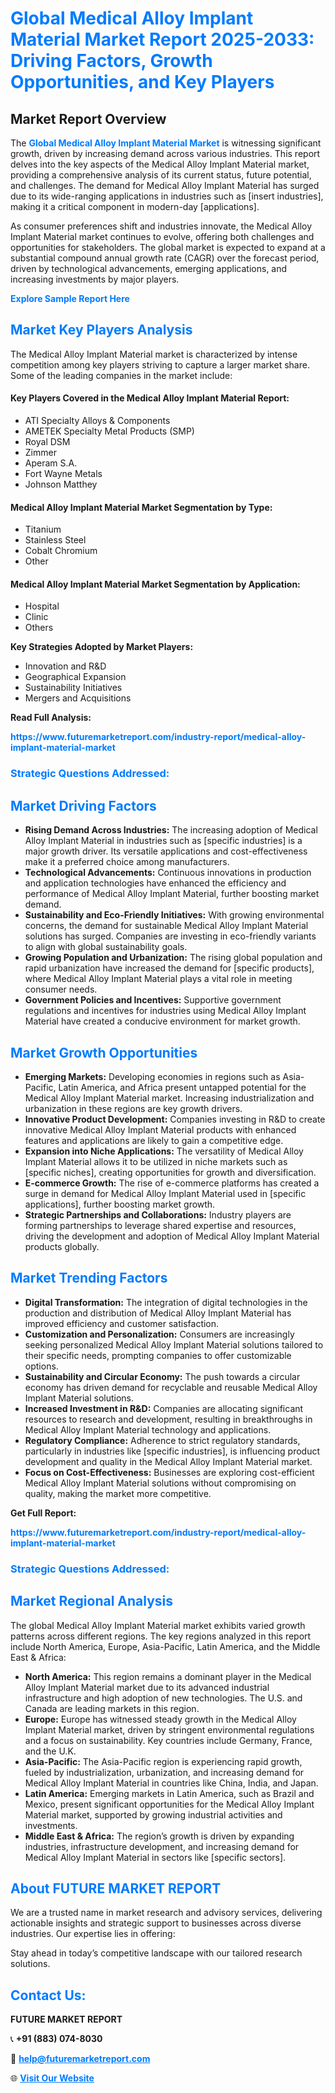 <h1 style="color: #007BFF;">Global Medical Alloy Implant Material Market Report 2025-2033: Driving Factors, Growth Opportunities, and Key Players</h1>

<section id="overview">
<h2>Market Report Overview</h2>
<p>The <a href="https://www.futuremarketreport.com/industry-report/medical-alloy-implant-material-market" style="color: #007BFF; text-decoration: none;"><strong>Global Medical Alloy Implant Material Market</strong></a> is witnessing significant growth, driven by increasing demand across various industries. This report delves into the key aspects of the Medical Alloy Implant Material market, providing a comprehensive analysis of its current status, future potential, and challenges. The demand for Medical Alloy Implant Material has surged due to its wide-ranging applications in industries such as [insert industries], making it a critical component in modern-day [applications].</p>
<p>As consumer preferences shift and industries innovate, the Medical Alloy Implant Material market continues to evolve, offering both challenges and opportunities for stakeholders. The global market is expected to expand at a substantial compound annual growth rate (CAGR) over the forecast period, driven by technological advancements, emerging applications, and increasing investments by major players.</p>
</section>

<section id="overview">
<p><a href="https://www.futuremarketreport.com/request-sample/reportId=79304" style="color: #007BFF; text-decoration: none;"><strong>Explore Sample Report Here</strong></a></p>
</section>

<section id="key-players">
<h2 style="color: #007BFF;">Market Key Players Analysis</h2>
<p>The Medical Alloy Implant Material market is characterized by intense competition among key players striving to capture a larger market share. Some of the leading companies in the market include:</p>
<h4>Key Players Covered in the Medical Alloy Implant Material Report:</h4>
<ul><li>ATI Specialty Alloys &amp; Components</li><li>AMETEK Specialty Metal Products (SMP)</li><li>Royal DSM</li><li>Zimmer</li><li>Aperam S.A.</li><li>Fort Wayne Metals</li><li>Johnson Matthey</li></ul>
<h4>Medical Alloy Implant Material Market Segmentation by Type:</h4>
<ul><li>Titanium</li><li>Stainless Steel</li><li>Cobalt Chromium</li><li>Other</li></ul>

<h4>Medical Alloy Implant Material Market Segmentation by Application:</h4>
<ul><li>Hospital</li><li>Clinic</li><li>Others</li></ul>
<p><strong>Key Strategies Adopted by Market Players:</strong></p>
<ul>
<li>Innovation and R&D</li>
<li>Geographical Expansion</li>
<li>Sustainability Initiatives</li>
<li>Mergers and Acquisitions</li>
</ul>
</section>

<section>
<p><strong>Read Full Analysis: </strong></p><a href="https://www.futuremarketreport.com/industry-report/medical-alloy-implant-material-market" style="color: #007BFF; text-decoration: none;"><strong>https://www.futuremarketreport.com/industry-report/medical-alloy-implant-material-market</strong></a>
<h3 style="color: #007BFF;">Strategic Questions Addressed:</h3>
</section>

<section id="driving-factors">
<h2 style="color: #007BFF;">Market Driving Factors</h2>
<ul>
<li><strong>Rising Demand Across Industries:</strong> The increasing adoption of Medical Alloy Implant Material in industries such as [specific industries] is a major growth driver. Its versatile applications and cost-effectiveness make it a preferred choice among manufacturers.</li>
<li><strong>Technological Advancements:</strong> Continuous innovations in production and application technologies have enhanced the efficiency and performance of Medical Alloy Implant Material, further boosting market demand.</li>
<li><strong>Sustainability and Eco-Friendly Initiatives:</strong> With growing environmental concerns, the demand for sustainable Medical Alloy Implant Material solutions has surged. Companies are investing in eco-friendly variants to align with global sustainability goals.</li>
<li><strong>Growing Population and Urbanization:</strong> The rising global population and rapid urbanization have increased the demand for [specific products], where Medical Alloy Implant Material plays a vital role in meeting consumer needs.</li>
<li><strong>Government Policies and Incentives:</strong> Supportive government regulations and incentives for industries using Medical Alloy Implant Material have created a conducive environment for market growth.</li>
</ul>
</section>

<section id="growth-opportunities">
<h2 style="color: #007BFF;">Market Growth Opportunities</h2>
<ul>
<li><strong>Emerging Markets:</strong> Developing economies in regions such as Asia-Pacific, Latin America, and Africa present untapped potential for the Medical Alloy Implant Material market. Increasing industrialization and urbanization in these regions are key growth drivers.</li>
<li><strong>Innovative Product Development:</strong> Companies investing in R&D to create innovative Medical Alloy Implant Material products with enhanced features and applications are likely to gain a competitive edge.</li>
<li><strong>Expansion into Niche Applications:</strong> The versatility of Medical Alloy Implant Material allows it to be utilized in niche markets such as [specific niches], creating opportunities for growth and diversification.</li>
<li><strong>E-commerce Growth:</strong> The rise of e-commerce platforms has created a surge in demand for Medical Alloy Implant Material used in [specific applications], further boosting market growth.</li>
<li><strong>Strategic Partnerships and Collaborations:</strong> Industry players are forming partnerships to leverage shared expertise and resources, driving the development and adoption of Medical Alloy Implant Material products globally.</li>
</ul>
</section>

<section id="trending-factors">
<h2 style="color: #007BFF;">Market Trending Factors</h2>
<ul>
<li><strong>Digital Transformation:</strong> The integration of digital technologies in the production and distribution of Medical Alloy Implant Material has improved efficiency and customer satisfaction.</li>
<li><strong>Customization and Personalization:</strong> Consumers are increasingly seeking personalized Medical Alloy Implant Material solutions tailored to their specific needs, prompting companies to offer customizable options.</li>
<li><strong>Sustainability and Circular Economy:</strong> The push towards a circular economy has driven demand for recyclable and reusable Medical Alloy Implant Material solutions.</li>
<li><strong>Increased Investment in R&D:</strong> Companies are allocating significant resources to research and development, resulting in breakthroughs in Medical Alloy Implant Material technology and applications.</li>
<li><strong>Regulatory Compliance:</strong> Adherence to strict regulatory standards, particularly in industries like [specific industries], is influencing product development and quality in the Medical Alloy Implant Material market.</li>
<li><strong>Focus on Cost-Effectiveness:</strong> Businesses are exploring cost-efficient Medical Alloy Implant Material solutions without compromising on quality, making the market more competitive.</li>
</ul>
</section>

<section>
<p><strong>Get Full Report: </strong></p><a href="https://www.futuremarketreport.com/industry-report/medical-alloy-implant-material-market" style="color: #007BFF; text-decoration: none;"><strong>https://www.futuremarketreport.com/industry-report/medical-alloy-implant-material-market</strong></a>
<h3 style="color: #007BFF;">Strategic Questions Addressed:</h3>
</section>


<section id="regional-analysis">
<h2 style="color: #007BFF;">Market Regional Analysis</h2>
<p>The global Medical Alloy Implant Material market exhibits varied growth patterns across different regions. The key regions analyzed in this report include North America, Europe, Asia-Pacific, Latin America, and the Middle East & Africa:</p>
<ul>
<li><strong>North America:</strong> This region remains a dominant player in the Medical Alloy Implant Material market due to its advanced industrial infrastructure and high adoption of new technologies. The U.S. and Canada are leading markets in this region.</li>
<li><strong>Europe:</strong> Europe has witnessed steady growth in the Medical Alloy Implant Material market, driven by stringent environmental regulations and a focus on sustainability. Key countries include Germany, France, and the U.K.</li>
<li><strong>Asia-Pacific:</strong> The Asia-Pacific region is experiencing rapid growth, fueled by industrialization, urbanization, and increasing demand for Medical Alloy Implant Material in countries like China, India, and Japan.</li>
<li><strong>Latin America:</strong> Emerging markets in Latin America, such as Brazil and Mexico, present significant opportunities for the Medical Alloy Implant Material market, supported by growing industrial activities and investments.</li>
<li><strong>Middle East & Africa:</strong> The region’s growth is driven by expanding industries, infrastructure development, and increasing demand for Medical Alloy Implant Material in sectors like [specific sectors].</li>
</ul>
</section>

<footer>
<h2 style="color: #007BFF;">About FUTURE MARKET REPORT</h2>
<p>We are a trusted name in market research and advisory services, delivering actionable insights and strategic support to businesses across diverse industries. Our expertise lies in offering:</p>

<p>Stay ahead in today’s competitive landscape with our tailored research solutions.</p>

<h2 style="color: #007BFF;">Contact Us:</h2>
<p><strong>FUTURE MARKET REPORT</strong></p>
<p>📞 <strong>+91 (883) 074-8030</strong></p>
<p>📧 <strong><a href="mailto:help@futuremarketreport.com" style="color: #007BFF;">help@futuremarketreport.com</a></strong></p>
<p>🌐 <strong><a href="https://www.futuremarketreport.com/" style="color: #007BFF;">Visit Our Website</a></strong></p>
</footer>